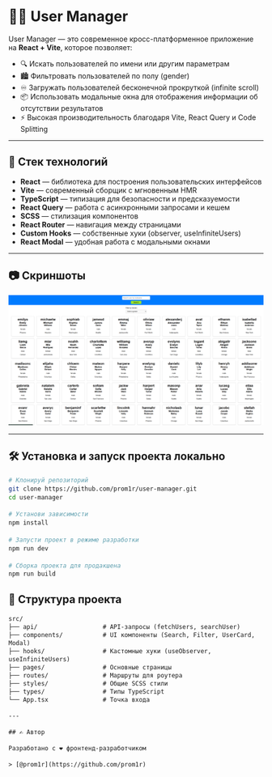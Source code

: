# 🧑‍💼 User Manager

User Manager — это современное кросс-платформенное приложение на **React + Vite**, которое позволяет:

- 🔍 Искать пользователей по имени или другим параметрам
- 🏙️ Фильтровать пользователей по полу (gender)
- ♾️ Загружать пользователей бесконечной прокруткой (infinite scroll)
- 📦 Использовать модальные окна для отображения информации об отсутствии результатов
- ⚡ Высокая производительность благодаря Vite, React Query и Code Splitting

---

## 🚀 Стек технологий

- **React** — библиотека для построения пользовательских интерфейсов
- **Vite** — современный сборщик с мгновенным HMR
- **TypeScript** — типизация для безопасности и предсказуемости
- **React Query** — работа с асинхронными запросами и кешем
- **SCSS** — стилизация компонентов
- **React Router** — навигация между страницами
- **Custom Hooks** — собственные хуки (observer, useInfiniteUsers)
- **React Modal** — удобная работа с модальными окнами

---

## 📷 Скриншоты

![Alt text](image.png)

---

## 🛠 Установка и запуск проекта локально

```bash
# Клонируй репозиторий
git clone https://github.com/prom1r/user-manager.git
cd user-manager

# Установи зависимости
npm install

# Запусти проект в режиме разработки
npm run dev

# Сборка проекта для продакшена
npm run build

```

## 📁 Структура проекта

```plaintext
src/
├── api/                  # API-запросы (fetchUsers, searchUser)
├── components/           # UI компоненты (Search, Filter, UserCard, Modal)
├── hooks/                # Кастомные хуки (useObserver, useInfiniteUsers)
├── pages/                # Основные страницы
├── routes/               # Маршруты для роутера
├── styles/               # Общие SCSS стили
├── types/                # Типы TypeScript
└── App.tsx               # Точка входа

---

## ✍️ Автор

Разработано с ❤️ фронтенд-разработчиком

> [@prom1r](https://github.com/prom1r)

```
